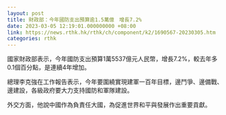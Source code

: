 ```yaml
---
layout: post
title: 財政部：今年國防支出預算逾1.5萬億　增長7.2%
date: 2023-03-05 12:19:01.000000000 +08:00
link: https://news.rthk.hk/rthk/ch/component/k2/1690567-20230305.htm
categories: rthk
---
```


國家財政部表示，今年國防支出預算1萬5537億元人民幣，增長7.2%，較去年多0.1個百分點，是連續4年增加。

總理李克強在工作報告表示，今年要圍繞實現建軍一百年目標，邊鬥爭、邊備戰、邊建設，各級政府要大力支持國防和軍隊建設。

外交方面，他說中國作為負責任大國，為促進世界和平與發展作出重要貢獻。
